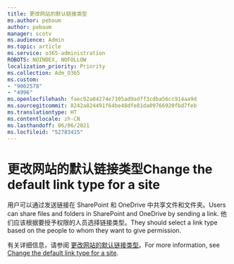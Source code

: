 ```yaml
---
title: 更改网站的默认链接类型
ms.author: pebaum
author: pebaum
manager: scotv
ms.audience: Admin
ms.topic: article
ms.service: o365-administration
ROBOTS: NOINDEX, NOFOLLOW
localization_priority: Priority
ms.collection: Adm_O365
ms.custom:
- "9002578"
- "4996"
ms.openlocfilehash: faec92a04274e7105ad9adff3cdba56cc914aa9d
ms.sourcegitcommit: 8242a824491f64be48dfe81da09766920fbd7feb
ms.translationtype: HT
ms.contentlocale: zh-CN
ms.lasthandoff: 06/06/2021
ms.locfileid: "52783415"
---
```

# <a name="change-the-default-link-type-for-a-site"></a><span data-ttu-id="332d2-102">更改网站的默认链接类型</span><span class="sxs-lookup"><span data-stu-id="332d2-102">Change the default link type for a site</span></span>

<span data-ttu-id="332d2-103">用户可以通过发送链接在 SharePoint 和 OneDrive 中共享文件和文件夹。</span><span class="sxs-lookup"><span data-stu-id="332d2-103">Users can share files and folders in SharePoint and OneDrive by sending a link.</span></span> <span data-ttu-id="332d2-104">他们应该根据要授予权限的人员选择链接类型。</span><span class="sxs-lookup"><span data-stu-id="332d2-104">They should select a link type based on the people to whom they want to give permission.</span></span>

<span data-ttu-id="332d2-105">有关详细信息，请参阅 [更改网站的默认链接类型](/sharepoint/change-default-sharing-link)。</span><span class="sxs-lookup"><span data-stu-id="332d2-105">For more information, see [Change the default link type for a site](/sharepoint/change-default-sharing-link).</span></span>
